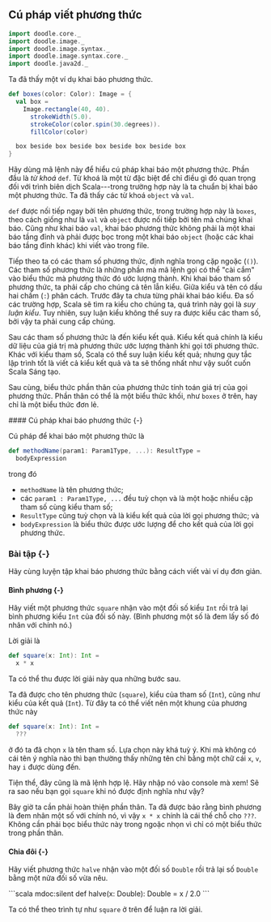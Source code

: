 ## Cú pháp viết phương thức

```scala mdoc:invisible
import doodle.core._
import doodle.image._
import doodle.image.syntax._
import doodle.image.syntax.core._
import doodle.java2d._
```

Ta đã thấy một ví dụ khai báo phương thức.

```scala mdoc:silent
def boxes(color: Color): Image = {
  val box =
    Image.rectangle(40, 40).
      strokeWidth(5.0).
      strokeColor(color.spin(30.degrees)).
      fillColor(color)

  box beside box beside box beside box beside box
}
```

Hãy dùng mã lệnh này để hiểu cú pháp khai báo một phương thức.
Phần đầu là *từ khoá* `def`.
Từ khoá là một từ đặc biệt để chỉ điều gì đó quan trọng đối với trình biên dịch Scala---trong trường hợp này là ta chuẩn bị khai báo một phương thức.
Ta đã thấy các từ khoá `object` và `val`.

`def` được nối tiếp ngay bởi tên phương thức, trong trường hợp này là `boxes`, theo cách giống như là `val` và `object` được nối tiếp bởi tên mà chúng khai báo.
Cũng như khai báo `val`, khai báo phương thức không phải là một khai báo tầng đỉnh và phải được bọc trong một khai báo `object` (hoặc các khai báo tầng đỉnh khác) khi viết vào trong file.

Tiếp theo ta có các tham số phương thức, định nghĩa trong cặp ngoặc (`()`).
Các tham số phương thức là những phần mà mã lệnh gọi có thể "cài cắm" vào biểu thức mà phương thức đó ước lượng thành.
Khi khai báo tham số phương thức, ta phải cấp cho chúng cả tên lẫn kiểu.
Giữa kiểu và tên có dấu hai chấm (`:`) phân cách.
Trước đây ta chưa từng phải khai báo kiểu.
Đa số các trường hợp, Scala sẽ tìm ra kiểu cho chúng ta, quá trình này gọi là *suy luận kiểu*.
Tuy nhiên, suy luận kiểu không thể suy ra được kiểu các tham số, bởi vậy ta phải cung cấp chúng.

Sau các tham số phương thức là đến kiểu kết quả.
Kiểu kết quả chính là kiểu dữ liệu của giá trị mà phương thức ước lượng thành khi gọi tới phương thức.
Khác với kiểu tham số, Scala có thể suy luận kiểu kết quả; nhưng quy tắc lập trình tốt là viết cả kiểu kết quả và ta sẽ thống nhất như vậy suốt cuốn Scala Sáng tạo.

Sau cùng, biểu thức phần thân của phương thức tính toán giá trị của gọi phương thức.
Phần thân có thể là một biểu thức khối, như `boxes` ở trên, hay chỉ là một biểu thức đơn lẻ.

<div class="callout callout-info">
#### Cú pháp khai báo phương thức {-}

Cú pháp để khai báo một phương thức là 

```scala
def methodName(param1: Param1Type, ...): ResultType =
  bodyExpression
```

trong đó

- `methodName` là tên phương thức;
- các `param1 : Param1Type, ...` đều tuỳ chọn và là một hoặc nhiều cặp tham số cùng kiểu tham số;
- `ResultType` cũng tuỳ chọn và là kiểu kết quả của lời gọi phương thức; và
- `bodyExpression` là biểu thức được ước lượng để cho kết quả của lời gọi phương thức.
</div>


### Bài tập {-}

Hãy cùng luyện tập khai báo phương thức bằng cách viết vài ví dụ đơn giản.

#### Bình phương {-}

Hãy viết một phương thức `square` nhận vào một đối số kiểu `Int` rồi trả lại bình phương kiểu `Int` của đối số này. (Bình phương một số là đem lấy số đó nhân với chính nó.)

<div class="solution">
Lời giải là

```scala mdoc:silent
def square(x: Int): Int =
  x * x
```

Ta có thể thu được lời giải này qua những bước sau.

Ta đã được cho tên phương thức (`square`), kiểu của tham số (`Int`), cũng như kiểu của kết quả (`Int`).
Từ đây ta có thể viết nên một khung của phương thức này 

```scala mdoc:reset:silent
def square(x: Int): Int =
  ???
```

ở đó ta đã chọn `x` là tên tham số. 
Lựa chọn này khá tuỳ ý.
Khi mà không có cái tên ý nghĩa nào thì bạn thường thấy những tên chỉ bằng một chữ cái `x`, `v`, hay `i` được dùng đến.

Tiện thể, đây cũng là mã lệnh hợp lệ.
Hãy nhập nó vào console mà xem!
Sẽ ra sao nếu bạn gọi `square` khi nó được định nghĩa như vậy?

Bây giờ ta cần phải hoàn thiện phần thân.
Ta đã được bảo rằng bình phương là đem nhân một số với chính nó, vì vậy `x * x` chính là cái thế chỗ cho `???`.
Không cần phải bọc biểu thức này trong ngoặc nhọn vì chỉ có một biểu thức trong phần thân.
</div>


#### Chia đôi {-}

Hãy viết phương thức `halve` nhận vào một đối số `Double` rồi trả lại số `Double` bằng một nửa đối số vừa nêu.

<div class="solution">
```scala mdoc:silent
def halve(x: Double): Double =
 x / 2.0
```

Ta có thể theo trình tự như `square` ở trên để luận ra lời giải.
</div>
